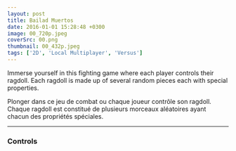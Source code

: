 ```yaml
---
layout: post
title: Bailad Muertos
date: 2016-01-01 15:28:48 +0300
image: 00_720p.jpeg
coverSrc: 00.png
thumbnail: 00_432p.jpeg
tags: ['2D', 'Local Multiplayer', 'Versus']
---
```

Immerse yourself in this fighting game where each player controls their ragdoll. Each ragdoll is made up of several random pieces each with special properties.

Plonger dans ce jeu de combat ou chaque joueur contrôle son ragdoll. Chaque ragdoll est constitué de plusieurs morceaux aléatoires ayant chacun des propriétés spéciales.

***

### Controls
